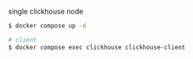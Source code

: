 single clickhouse node

```sh
$ docker compose up -d

# client
$ docker compose exec clickhouse clickhouse-client
```
